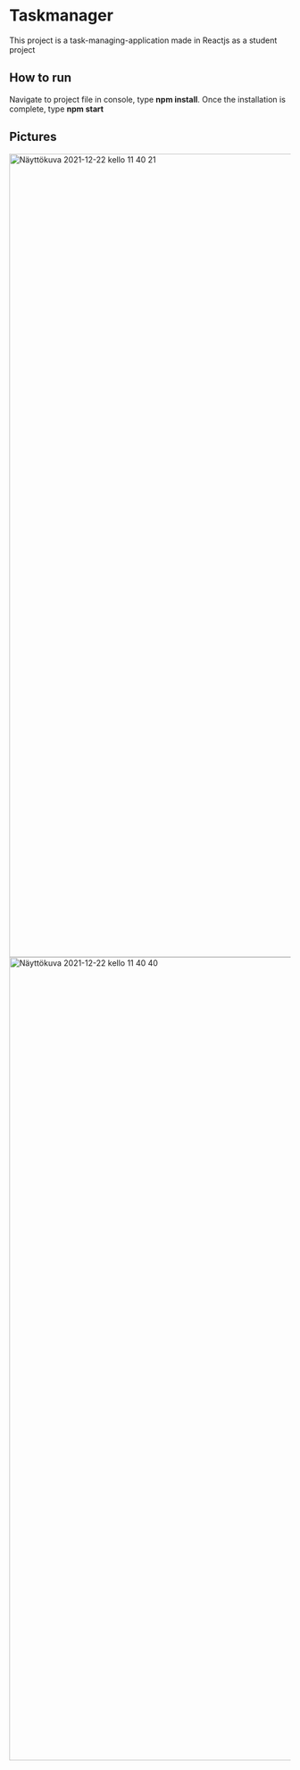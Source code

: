 # Taskmanager 
This project is a task-managing-application made in Reactjs as a student project

## How to run
Navigate to project file in console, type **npm install**. Once the installation is complete, type **npm start**

## Pictures
<img width="1440" alt="Näyttökuva 2021-12-22 kello 11 40 21" src="https://user-images.githubusercontent.com/69541309/147071513-c2fdc720-4d70-44a3-85b8-85711d5722ea.png">
<img width="1440" alt="Näyttökuva 2021-12-22 kello 11 40 40" src="https://user-images.githubusercontent.com/69541309/147071575-c5cefce6-8435-4e6e-8ca3-0377e6d0ce9b.png">
